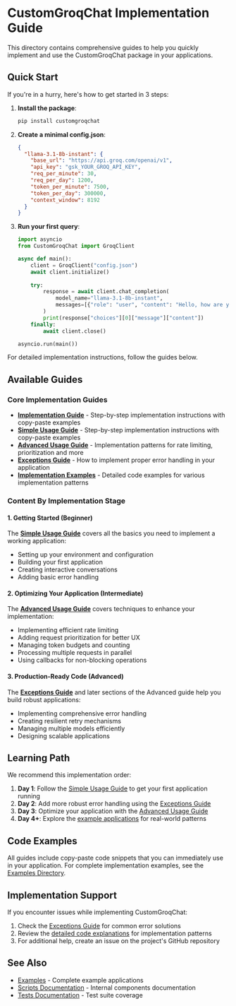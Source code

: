 # CustomGroqChat Implementation Guide

This directory contains comprehensive guides to help you quickly implement and use the CustomGroqChat package in your applications.

## Quick Start

If you're in a hurry, here's how to get started in 3 steps:

1. **Install the package**:
   ```bash
   pip install customgroqchat
   ```

2. **Create a minimal config.json**:
   ```json
   {
     "llama-3.1-8b-instant": {
       "base_url": "https://api.groq.com/openai/v1",
       "api_key": "gsk_YOUR_GROQ_API_KEY",
       "req_per_minute": 30,
       "req_per_day": 1200,
       "token_per_minute": 7500,
       "token_per_day": 300000,
       "context_window": 8192
     }
   }
   ```

3. **Run your first query**:
   ```python
   import asyncio
   from CustomGroqChat import GroqClient

   async def main():
       client = GroqClient("config.json")
       await client.initialize()
       
       try:
           response = await client.chat_completion(
               model_name="llama-3.1-8b-instant",
               messages=[{"role": "user", "content": "Hello, how are you?"}]
           )
           print(response["choices"][0]["message"]["content"])
       finally:
           await client.close()

   asyncio.run(main())
   ```

For detailed implementation instructions, follow the guides below.

## Available Guides

### Core Implementation Guides

- [**Implementation Guide**](user_guide.md) - Step-by-step implementation instructions with copy-paste examples
- [**Simple Usage Guide**](simple_usage.md) - Step-by-step implementation instructions with copy-paste examples
- [**Advanced Usage Guide**](advanced_usage.md) - Implementation patterns for rate limiting, prioritization and more
- [**Exceptions Guide**](exceptions.md) - How to implement proper error handling in your application
- [**Implementation Examples**](implementation_examples.md) - Detailed code examples for various implementation patterns

### Content By Implementation Stage

#### 1. Getting Started (Beginner)
The [**Simple Usage Guide**](simple_usage.md) covers all the basics you need to implement a working application:
- Setting up your environment and configuration
- Building your first application
- Creating interactive conversations
- Adding basic error handling

#### 2. Optimizing Your Application (Intermediate)
The [**Advanced Usage Guide**](advanced_usage.md) covers techniques to enhance your implementation:
- Implementing efficient rate limiting
- Adding request prioritization for better UX
- Managing token budgets and counting
- Processing multiple requests in parallel
- Using callbacks for non-blocking operations

#### 3. Production-Ready Code (Advanced)
The [**Exceptions Guide**](exceptions.md) and later sections of the Advanced guide help you build robust applications:
- Implementing comprehensive error handling
- Creating resilient retry mechanisms
- Managing multiple models efficiently
- Designing scalable applications

## Learning Path

We recommend this implementation order:

1. **Day 1**: Follow the [Simple Usage Guide](simple_usage.md) to get your first application running
2. **Day 2**: Add more robust error handling using the [Exceptions Guide](exceptions.md)
3. **Day 3**: Optimize your application with the [Advanced Usage Guide](advanced_usage.md)
4. **Day 4+**: Explore the [example applications](../examples.md) for real-world patterns

## Code Examples

All guides include copy-paste code snippets that you can immediately use in your application. For complete implementation examples, see the [Examples Directory](../example/).

## Implementation Support

If you encounter issues while implementing CustomGroqChat:

1. Check the [Exceptions Guide](exceptions.md) for common error solutions
2. Review the [detailed code explanations](../example/examples_explained.md) for implementation patterns
3. For additional help, create an issue on the project's GitHub repository

## See Also

- [Examples](../examples.md) - Complete example applications
- [Scripts Documentation](../scripts/) - Internal components documentation
- [Tests Documentation](../tests/) - Test suite coverage
